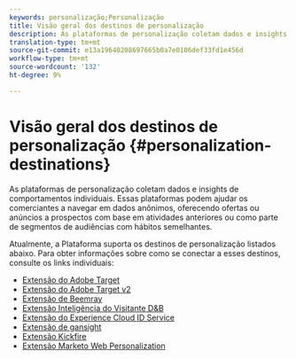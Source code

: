 ```yaml
---
keywords: personalização;Personalização
title: Visão geral dos destinos de personalização
description: As plataformas de personalização coletam dados e insights de comportamentos individuais. Essas plataformas podem ajudar os comerciantes a navegar em dados anônimos, oferecendo ofertas ou anúncios a prospectos com base em atividades anteriores ou como parte de segmentos de audiências com hábitos semelhantes.
translation-type: tm+mt
source-git-commit: e13a19640208697665b0a7e0106def33fd1e456d
workflow-type: tm+mt
source-wordcount: '132'
ht-degree: 9%

---
```



# Visão geral dos destinos de personalização {#personalization-destinations}

As plataformas de personalização coletam dados e insights de comportamentos individuais. Essas plataformas podem ajudar os comerciantes a navegar em dados anônimos, oferecendo ofertas ou anúncios a prospectos com base em atividades anteriores ou como parte de segmentos de audiências com hábitos semelhantes.

Atualmente, a Plataforma suporta os destinos de personalização listados abaixo. Para obter informações sobre como se conectar a esses destinos, consulte os links individuais:

* [Extensão do Adobe Target](./adobe-target.md)
* [Extensão do Adobe Target v2](./adobe-target-v2.md)
* [Extensão de Beemray](./beemray.md)
* [Extensão Inteligência do Visitante D&amp;B](./dnb.md)
* [Extensão do Experience Cloud ID Service](./adobe-ecid.md)
* [Extensão de gansight](./gainsight.md)
* [Extensão Kickfire](./kickfire.md)
* [Extensão Marketo Web Personalization](./marketo-web-personalization.md)

